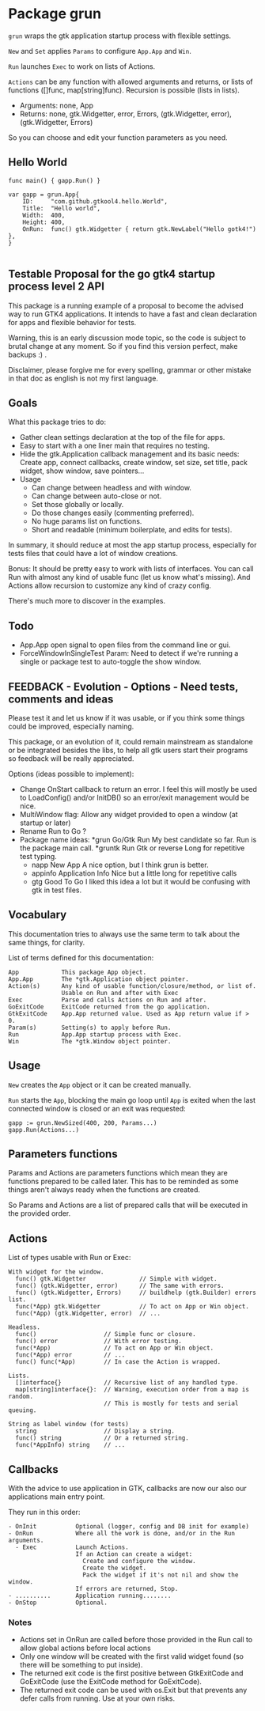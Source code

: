 <!-- Code generated by gomarkdoc. DO NOT EDIT -->

# Package grun

`grun` wraps the gtk application startup process with flexible settings.

`New` and `Set` applies `Params` to configure `App.App` and `Win`.

`Run` launches `Exec` to work on lists of Actions.

`Actions` can be any function with allowed arguments and returns, or lists of functions ([]func, map[string]func). Recursion is possible (lists in lists).

* Arguments:  none, App
* Returns:    none, gtk.Widgetter, error, Errors,
              (gtk.Widgetter, error), (gtk.Widgetter, Errors)

So you can choose and edit your function parameters as you need.

## Hello World

```
func main() { gapp.Run() }

var gapp = grun.App{
	ID:     "com.github.gtkool4.hello.World",
	Title:  "Hello world",
	Width:  400,
	Height: 400,
	OnRun:  func() gtk.Widgetter { return gtk.NewLabel("Hello gotk4!") },
}


```

## Testable Proposal for the go gtk4 startup process level 2 API

This package is a running example of a proposal to become the advised way to run GTK4 applications. It intends to have a fast and clean declaration for apps and flexible behavior for tests.

Warning, this is an early discussion mode topic, so the code is subject to brutal change at any moment. So if you find this version perfect, make backups :) .

Disclaimer, please forgive me for every spelling, grammar or other mistake in that doc as english is not my first language.

## Goals

What this package tries to do:

* Gather clean settings declaration at the top of the file for apps.
* Easy to start with a one liner main that requires no testing.
* Hide the gtk.Application callback management and its basic needs:
  Create app, connect callbacks, create window, set size, set title,
  pack widget, show window, save pointers...
* Usage
  * Can change between headless and with window.
  * Can change between auto-close or not.
  * Set those globally or locally.
  * Do those changes easily (commenting preferred).
  * No huge params list on functions.
  * Short and readable (minimum boilerplate, and edits for tests).


In summary, it should reduce at most the app startup process, especially for tests files that could have a lot of window creations.

Bonus: It should be pretty easy to work with lists of interfaces. You can call Run with almost any kind of usable func (let us know what's missing). And Actions allow recursion to customize any kind of crazy config.

There's much more to discover in the examples.

## Todo

* App.App open signal to open files from the command line or gui.
* ForceWindowInSingleTest Param: Need to detect if we're running a single
  or package test to auto-toggle the show window.

## FEEDBACK - Evolution - Options - Need tests, comments and ideas

Please test it and let us know if it was usable, or if you think some things could be improved, especially naming.

This package, or an evolution of it, could remain mainstream as standalone or be integrated besides the libs, to help all gtk users start their programs so feedback will be really appreciated.

Options (ideas possible to implement): 

  * Change OnStart callback to return an error. I feel this will mostly be used
    to LoadConfig() and/or InitDB() so an error/exit management would be nice.
  * MultiWindow flag: Allow any widget provided to open a window (at startup or later)
  * Rename Run to Go ?
  * Package name ideas:
     *grun      Go/Gtk Run          My best candidate so far. Run is the package main call.
     *gruntk    Run Gtk or reverse  Long for repetitive test typing.
    * napp      New App             A nice option, but I think grun is better.
    * appinfo   Application Info    Nice but a little long for repetitive calls
    * gtg       Good To Go          I liked this idea a lot but it would be confusing with gtk in test files.

## Vocabulary

This documentation tries to always use the same term to talk about the same things, for clarity.

List of terms defined for this documentation:

```
App            This package App object.
App.App        The *gtk.Application object pointer.
Action(s)      Any kind of usable function/closure/method, or list of.
               Usable on Run and after with Exec
Exec           Parse and calls Actions on Run and after.
GoExitCode     ExitCode returned from the go application.
GtkExitCode    App.App returned value. Used as App return value if > 0.
Param(s)       Setting(s) to apply before Run.
Run            App.App startup process with Exec.
Win            The *gtk.Window object pointer.
```

## Usage

`New` creates the `App` object or it can be created manually.

`Run` starts the `App`, blocking the main go loop until `App` is exited when the last connected window is closed or an exit was requested:

```
gapp := grun.NewSized(400, 200, Params...)
gapp.Run(Actions...)
```

## Parameters functions

Params and Actions are parameters functions which mean they are functions prepared to be called later. This has to be reminded as some things aren't always ready when the functions are created.

So Params and Actions are a list of prepared calls that will be executed in the provided order.

## Actions

List of types usable with Run or Exec:
```
With widget for the window.
  func() gtk.Widgetter               // Simple with widget.
  func() (gtk.Widgetter, error)      // The same with errors.
  func() (gtk.Widgetter, Errors)     // buildhelp (gtk.Builder) errors list.
  func(*App) gtk.Widgetter           // To act on App or Win object.
  func(*App) (gtk.Widgetter, error)  // ...

Headless.
  func()                   // Simple func or closure.
  func() error             // With error testing.
  func(*App)               // To act on App or Win object.
  func(*App) error         // ...
  func() func(*App)        // In case the Action is wrapped.

Lists.
  []interface{}            // Recursive list of any handled type.
  map[string]interface{}:  // Warning, execution order from a map is random.
                           // This is mostly for tests and serial queuing.

String as label window (for tests)
  string                   // Display a string.
  func() string            // Or a returned string.
  func(*AppInfo) string    // ...
```

## Callbacks

With the advice to use application in GTK, callbacks are now our also our applications main entry point.

They run in this order:

```
- OnInit           Optional (logger, config and DB init for example)
- OnRun            Where all the work is done, and/or in the Run arguments.
  - Exec           Launch Actions.
                   If an Action can create a widget:
                     Create and configure the window.
                     Create the widget.
                     Pack the widget if it's not nil and show the window.
                   If errors are returned, Stop.
- ..........       Application running........
- OnStop           Optional.
```

### Notes

* Actions set in OnRun are called before those provided in the Run call to
  allow global actions before local actions
* Only one window will be created with the first valid widget found (so there will be something to put inside).
* The returned exit code is the first positive between GtkExitCode and GoExitCode (use the ExitCode method for GoExitCode).
* The returned exit code can be used with os.Exit but that prevents any defer calls from running. Use at your own risks.
